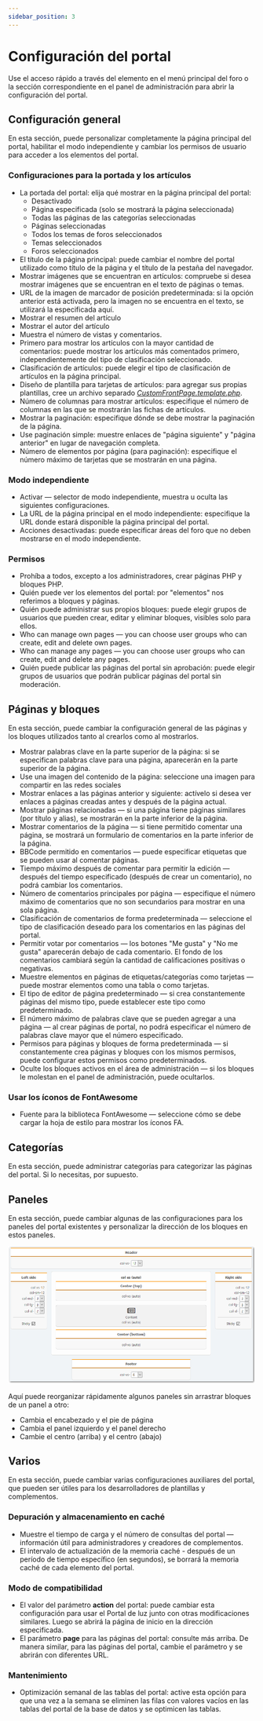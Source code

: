 ```yaml
---
sidebar_position: 3
---
```


# Configuración del portal
Use el acceso rápido a través del elemento en el menú principal del foro o la sección correspondiente en el panel de administración para abrir la configuración del portal.

## Configuración general
En esta sección, puede personalizar completamente la página principal del portal, habilitar el modo independiente y cambiar los permisos de usuario para acceder a los elementos del portal.

### Configuraciones para la portada y los artículos

* La portada del portal: elija qué mostrar en la página principal del portal:
    * Desactivado
    * Página especificada (solo se mostrará la página seleccionada)
    * Todas las páginas de las categorías seleccionadas
    * Páginas seleccionadas
    * Todos los temas de foros seleccionados
    * Temas seleccionados
    * Foros seleccionados
* El título de la página principal: puede cambiar el nombre del portal utilizado como título de la página y el título de la pestaña del navegador.
* Mostrar imágenes que se encuentran en artículos: compruebe si desea mostrar imágenes que se encuentran en el texto de páginas o temas.
* URL de la imagen de marcador de posición predeterminada: si la opción anterior está activada, pero la imagen no se encuentra en el texto, se utilizará la especificada aquí.
* Mostrar el resumen del artículo
* Mostrar el autor del artículo
* Muestra el número de vistas y comentarios.
* Primero para mostrar los artículos con la mayor cantidad de comentarios: puede mostrar los artículos más comentados primero, independientemente del tipo de clasificación seleccionado.
* Clasificación de artículos: puede elegir el tipo de clasificación de artículos en la página principal.
* Diseño de plantilla para tarjetas de artículos: para agregar sus propias plantillas, cree un archivo separado _[CustomFrontPage.template.php](/how-to/create-layout)_.
* Número de columnas para mostrar artículos: especifique el número de columnas en las que se mostrarán las fichas de artículos.
* Mostrar la paginación: especifique dónde se debe mostrar la paginación de la página.
* Use paginación simple: muestre enlaces de "página siguiente" y "página anterior" en lugar de navegación completa.
* Número de elementos por página (para paginación): especifique el número máximo de tarjetas que se mostrarán en una página.

### Modo independiente

* Activar — selector de modo independiente, muestra u oculta las siguientes configuraciones.
* La URL de la página principal en el modo independiente: especifique la URL donde estará disponible la página principal del portal.
* Acciones desactivadas: puede especificar áreas del foro que no deben mostrarse en el modo independiente.

### Permisos

* Prohíba a todos, excepto a los administradores, crear páginas PHP y bloques PHP.
* Quién puede ver los elementos del portal: por "elementos" nos referimos a bloques y páginas.
* Quién puede administrar sus propios bloques: puede elegir grupos de usuarios que pueden crear, editar y eliminar bloques, visibles solo para ellos.
* Who can manage own pages — you can choose user groups who can create, edit and delete own pages.
* Who can manage any pages — you can choose user groups who can create, edit and delete any pages.
* Quién puede publicar las páginas del portal sin aprobación: puede elegir grupos de usuarios que podrán publicar páginas del portal sin moderación.

## Páginas y bloques
En esta sección, puede cambiar la configuración general de las páginas y los bloques utilizados tanto al crearlos como al mostrarlos.

* Mostrar palabras clave en la parte superior de la página: si se especifican palabras clave para una página, aparecerán en la parte superior de la página.
* Use una imagen del contenido de la página: seleccione una imagen para compartir en las redes sociales
* Mostrar enlaces a las páginas anterior y siguiente: actívelo si desea ver enlaces a páginas creadas antes y después de la página actual.
* Mostrar páginas relacionadas — si una página tiene páginas similares (por título y alias), se mostrarán en la parte inferior de la página.
* Mostrar comentarios de la página — si tiene permitido comentar una página, se mostrará un formulario de comentarios en la parte inferior de la página.
* BBCode permitido en comentarios — puede especificar etiquetas que se pueden usar al comentar páginas.
* Tiempo máximo después de comentar para permitir la edición — después del tiempo especificado (después de crear un comentario), no podrá cambiar los comentarios.
* Número de comentarios principales por página — especifique el número máximo de comentarios que no son secundarios para mostrar en una sola página.
* Clasificación de comentarios de forma predeterminada — seleccione el tipo de clasificación deseado para los comentarios en las páginas del portal.
* Permitir votar por comentarios — los botones "Me gusta" y "No me gusta" aparecerán debajo de cada comentario. El fondo de los comentarios cambiará según la cantidad de calificaciones positivas o negativas.
* Muestre elementos en páginas de etiquetas/categorías como tarjetas — puede mostrar elementos como una tabla o como tarjetas.
* El tipo de editor de página predeterminado — si crea constantemente páginas del mismo tipo, puede establecer este tipo como predeterminado.
* El número máximo de palabras clave que se pueden agregar a una página — al crear páginas de portal, no podrá especificar el número de palabras clave mayor que el número especificado.
* Permisos para páginas y bloques de forma predeterminada — si constantemente crea páginas y bloques con los mismos permisos, puede configurar estos permisos como predeterminados.
* Oculte los bloques activos en el área de administración — si los bloques le molestan en el panel de administración, puede ocultarlos.

### Usar los íconos de FontAwesome
* Fuente para la biblioteca FontAwesome — seleccione cómo se debe cargar la hoja de estilo para mostrar los íconos FA.

## Categorías
En esta sección, puede administrar categorías para categorizar las páginas del portal. Si lo necesitas, por supuesto.

## Paneles
En esta sección, puede cambiar algunas de las configuraciones para los paneles del portal existentes y personalizar la dirección de los bloques en estos paneles.

![Paneles](panels.png)

Aquí puede reorganizar rápidamente algunos paneles sin arrastrar bloques de un panel a otro:
* Cambia el encabezado y el pie de página
* Cambia el panel izquierdo y el panel derecho
* Cambie el centro (arriba) y el centro (abajo)

## Varios
En esta sección, puede cambiar varias configuraciones auxiliares del portal, que pueden ser útiles para los desarrolladores de plantillas y complementos.

### Depuración y almacenamiento en caché

* Muestre el tiempo de carga y el número de consultas del portal — información útil para administradores y creadores de complementos.
* El intervalo de actualización de la memoria caché - después de un período de tiempo específico (en segundos), se borrará la memoria caché de cada elemento del portal.

### Modo de compatibilidad
* El valor del parámetro **action** del portal: puede cambiar esta configuración para usar el Portal de luz junto con otras modificaciones similares. Luego se abrirá la página de inicio en la dirección especificada.
* El parámetro **page** para las páginas del portal: consulte más arriba. De manera similar, para las páginas del portal, cambie el parámetro y se abrirán con diferentes URL.

### Mantenimiento
* Optimización semanal de las tablas del portal: active esta opción para que una vez a la semana se eliminen las filas con valores vacíos en las tablas del portal de la base de datos y se optimicen las tablas.